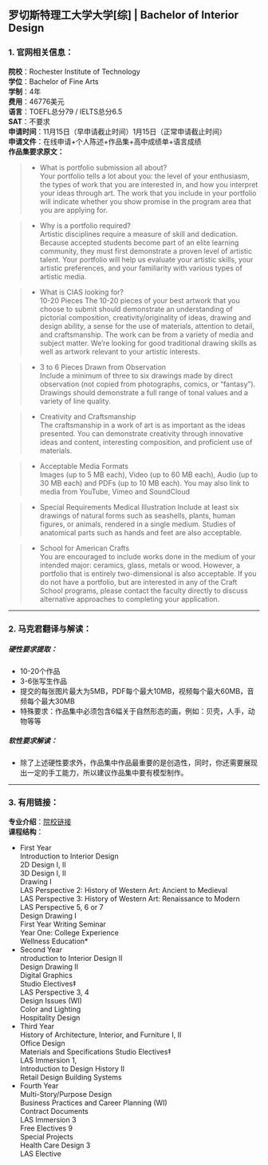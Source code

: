 ## 罗切斯特理工大学大学[综] | Bachelor of Interior Design


### 1. 官网相关信息：

**院校**：Rochester Institute of Technology  
**学位**：Bachelor of Fine Arts   
**学制**：4年  
**费用**：46776美元  
**语言**：TOEFL总分79 / IELTS总分6.5  
**SAT**：不要求    
**申请时间**：11月15日（早申请截止时间）1月15日（正常申请截止时间）   
**申请文件**：在线申请+个人陈述+作品集+高中成绩单+语言成绩  
**作品集要求原文：**   

> - What is portfolio submission all about?  
Your portfolio tells a lot about you: the level of your enthusiasm, the types of work that you are interested in, and how you interpret your ideas through art. The work that you include in your portfolio will indicate whether you show promise in the program area that you are applying for.

> - Why is a portfolio required?  
Artistic disciplines require a measure of skill and dedication. Because accepted students become part of an elite learning community, they must first demonstrate a proven level of artistic talent. Your portfolio will help us evaluate your artistic skills, your artistic preferences, and your familiarity with various types of artistic media.

> - What is CIAS looking for?  
10-20 Pieces
The 10-20 pieces of your best artwork that you choose to submit should demonstrate an understanding of pictorial composition, creativity/originality of ideas, drawing and design ability, a sense for the use of materials, attention to detail, and craftsmanship. The work can be from a variety of media and subject matter. We’re looking for good traditional drawing skills as well as artwork relevant to your artistic interests.

> - 3 to 6 Pieces Drawn from Observation   
Include a minimum of three to six drawings made by direct observation (not copied from photographs, comics, or “fantasy”). Drawings should demonstrate a full range of tonal values and a variety of line quality.

> - Creativity and Craftsmanship  
The craftsmanship in a work of art is as important as the ideas presented. You can demonstrate creativity through innovative ideas and content, interesting composition, and proficient use of materials.

> - Acceptable Media Formats  
Images (up to 5 MB each), Video (up to 60 MB each), Audio (up to 30 MB each) and PDFs (up to 10 MB each). You may also link to media from YouTube, Vimeo and SoundCloud

> - Special Requirements
Medical Illustration
Include at least six drawings of natural forms such as seashells, plants, human figures, or animals, rendered in a single medium. Studies of anatomical parts such as hands and feet are also acceptable.

> - School for American Crafts  
You are encouraged to include works done in the medium of your intended major: ceramics, glass, metals or wood. However, a portfolio that is entirely two-dimensional is also acceptable. If you do not have a portfolio, but are interested in any of the Craft School programs, please contact the faculty directly to discuss alternative approaches to completing your application.  




---


### 2. 马克君翻译与解读：

##### 硬性要求提取：
- 10-20个作品
- 3-6张写生作品
- 提交的每张图片最大为5MB，PDF每个最大10MB，视频每个最大60MB，音频每个最大30MB
- 特殊要求：作品集中必须包含6幅关于自然形态的画，例如：贝壳，人手，动物等等


##### 软性要求解读：
- 除了上述硬性要求外，作品集中作品最重要的是创造性，同时，你还需要展现出一定的手工能力，所以建议作品集中要有模型制作。

---


### 3. 有用链接：

**专业介绍**：[院校链接](https://www.rit.edu/programs/interior-design-bfa)  
**课程结构**： 

- First Year  
Introduction to Interior Design  
2D Design I, II  
3D Design I, II  
Drawing I  
LAS Perspective 2: History of Western Art: Ancient to Medieval  
LAS Perspective 3: History of Western Art: Renaissance to Modern  
LAS Perspective 5, 6 or 7  
Design Drawing I  
First Year Writing Seminar  
Year One: College Experience  
Wellness Education*  
- Second Year  
ntroduction to Interior Design II  
Design Drawing II  
Digital Graphics   
Studio Electives‡  
LAS Perspective 3, 4  
Design Issues (WI)  
Color and Lighting  
Hospitality Design  
- Third Year  
History of Architecture, Interior, and Furniture I, II  
Office Design  
Materials and Specifications 
Studio Electives‡  
LAS Immersion 1,   
Introduction to Design History II  
Retail Design 
Building Systems  
- Fourth Year  
Multi-Story/Purpose Design  
Business Practices and Career Planning (WI)  
Contract Documents  
LAS Immersion 3  
Free Electives	9  
Special Projects  
Health Care Design	3  
LAS Elective


